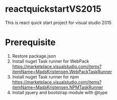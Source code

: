# reactquickstartVS2015
This is react quick start project for visual studio 2015

# Prerequisite
1) Restore package.json
2) Install nuget Task runner for WebPack https://marketplace.visualstudio.com/items?itemName=MadsKristensen.WebPackTaskRunner
3) Install nuget Task runner for npm https://marketplace.visualstudio.com/items?itemName=MadsKristensen.NPMTaskRunner
4) Install jquery and bootstrap module with @type
